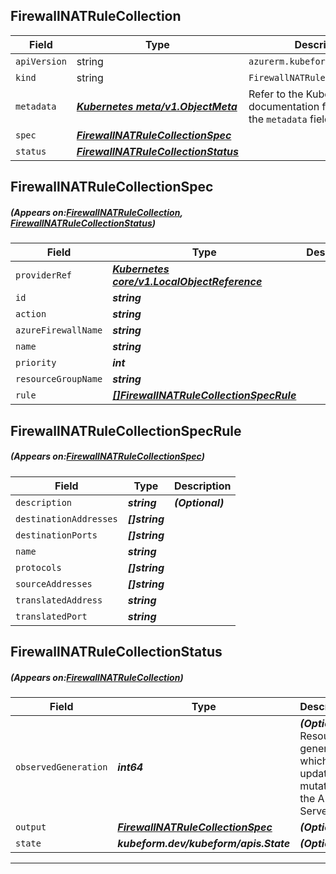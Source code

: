 ## FirewallNATRuleCollection
| Field | Type | Description |
| ------ | ----- | ----------- |
| `apiVersion` | string | `azurerm.kubeform.com/v1alpha1` |
|    `kind` | string | `FirewallNATRuleCollection` |
| `metadata` | ***[Kubernetes meta/v1.ObjectMeta](https://kubernetes.io/docs/reference/generated/kubernetes-api/v1.13/#objectmeta-v1-meta)***|Refer to the Kubernetes API documentation for the fields of the `metadata` field.|
| `spec` | ***[FirewallNATRuleCollectionSpec](#FirewallNATRuleCollectionSpec)***||
| `status` | ***[FirewallNATRuleCollectionStatus](#FirewallNATRuleCollectionStatus)***||
## FirewallNATRuleCollectionSpec
##### (Appears on:[FirewallNATRuleCollection](#FirewallNATRuleCollection), [FirewallNATRuleCollectionStatus](#FirewallNATRuleCollectionStatus))
| Field | Type | Description |
| ------ | ----- | ----------- |
| `providerRef` | ***[Kubernetes core/v1.LocalObjectReference](https://kubernetes.io/docs/reference/generated/kubernetes-api/v1.13/#localobjectreference-v1-core)***||
| `id` | ***string***||
| `action` | ***string***||
| `azureFirewallName` | ***string***||
| `name` | ***string***||
| `priority` | ***int***||
| `resourceGroupName` | ***string***||
| `rule` | ***[[]FirewallNATRuleCollectionSpecRule](#FirewallNATRuleCollectionSpecRule)***||
## FirewallNATRuleCollectionSpecRule
##### (Appears on:[FirewallNATRuleCollectionSpec](#FirewallNATRuleCollectionSpec))
| Field | Type | Description |
| ------ | ----- | ----------- |
| `description` | ***string***| ***(Optional)*** |
| `destinationAddresses` | ***[]string***||
| `destinationPorts` | ***[]string***||
| `name` | ***string***||
| `protocols` | ***[]string***||
| `sourceAddresses` | ***[]string***||
| `translatedAddress` | ***string***||
| `translatedPort` | ***string***||
## FirewallNATRuleCollectionStatus
##### (Appears on:[FirewallNATRuleCollection](#FirewallNATRuleCollection))
| Field | Type | Description |
| ------ | ----- | ----------- |
| `observedGeneration` | ***int64***| ***(Optional)*** Resource generation, which is updated on mutation by the API Server.|
| `output` | ***[FirewallNATRuleCollectionSpec](#FirewallNATRuleCollectionSpec)***| ***(Optional)*** |
| `state` | ***kubeform.dev/kubeform/apis.State***| ***(Optional)*** |
---
